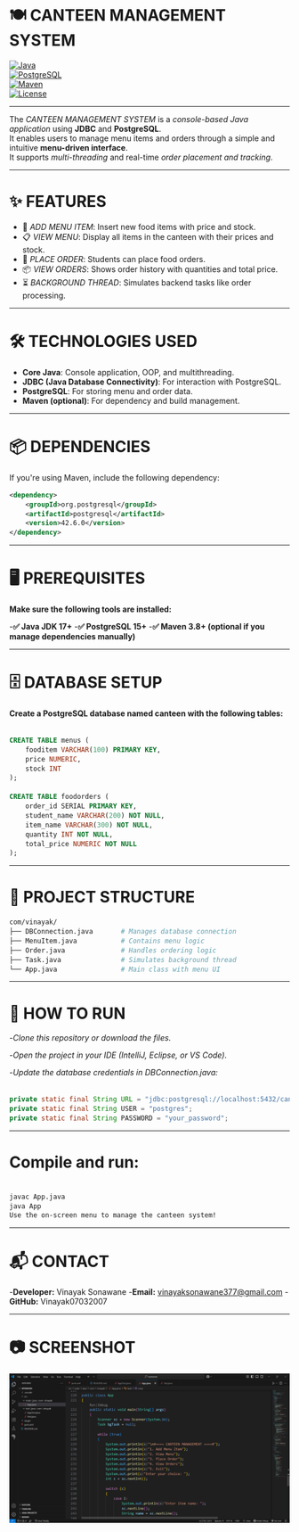 # 🍽️ CANTEEN MANAGEMENT SYSTEM  
[![Java](https://img.shields.io/badge/Java-17-blue?logo=java)](https://www.oracle.com/java/)  
[![PostgreSQL](https://img.shields.io/badge/PostgreSQL-15-blue?logo=postgresql)](https://www.postgresql.org/)  
[![Maven](https://img.shields.io/badge/Maven-3.8.6-orange?logo=apachemaven)](https://maven.apache.org/)  
[![License](https://img.shields.io/badge/License-MIT-green.svg)](LICENSE)

---

The *CANTEEN MANAGEMENT SYSTEM* is a *console-based Java application* using **JDBC** and **PostgreSQL**.  
It enables users to manage menu items and orders through a simple and intuitive **menu-driven interface**.  
It supports *multi-threading* and real-time *order placement and tracking*.

---

# ✨ FEATURES

- 🍜 *ADD MENU ITEM*: Insert new food items with price and stock.
- 📋 *VIEW MENU*: Display all items in the canteen with their prices and stock.
- 🛒 *PLACE ORDER*: Students can place food orders.
- 📦 *VIEW ORDERS*: Shows order history with quantities and total price.
- ⏳ *BACKGROUND THREAD*: Simulates backend tasks like order processing.

---

# 🛠 TECHNOLOGIES USED

- **Core Java**: Console application, OOP, and multithreading.  
- **JDBC (Java Database Connectivity)**: For interaction with PostgreSQL.  
- **PostgreSQL**: For storing menu and order data.  
- **Maven (optional)**: For dependency and build management.

---

# 📦 DEPENDENCIES

If you're using Maven, include the following dependency:

```xml
<dependency>
    <groupId>org.postgresql</groupId>
    <artifactId>postgresql</artifactId>
    <version>42.6.0</version>
</dependency>
```


---


# 🖥 PREREQUISITES

**Make sure the following tools are installed:**

-**✅ Java JDK 17+**
-**✅ PostgreSQL 15+**
-**✅ Maven 3.8+ (optional if you manage dependencies manually)**

---


# 🗄 DATABASE SETUP
**Create a PostgreSQL database named canteen with the following tables:**

```sql

CREATE TABLE menus (
    fooditem VARCHAR(100) PRIMARY KEY,
    price NUMERIC,
    stock INT
);

CREATE TABLE foodorders (
    order_id SERIAL PRIMARY KEY,
    student_name VARCHAR(200) NOT NULL,
    item_name VARCHAR(300) NOT NULL,
    quantity INT NOT NULL,
    total_price NUMERIC NOT NULL
);

```
---

# 📂 PROJECT STRUCTURE

```bash
com/vinayak/
├── DBConnection.java       # Manages database connection
├── MenuItem.java           # Contains menu logic
├── Order.java              # Handles ordering logic
├── Task.java               # Simulates background thread
└── App.java                # Main class with menu UI
```

---

# 🚀 HOW TO RUN
-*Clone this repository or download the files.*

-*Open the project in your IDE (IntelliJ, Eclipse, or VS Code).*

-*Update the database credentials in DBConnection.java:*

```java

private static final String URL = "jdbc:postgresql://localhost:5432/canteen";
private static final String USER = "postgres";
private static final String PASSWORD = "your_password";
```


---

# Compile and run:

```bash

javac App.java
java App
Use the on-screen menu to manage the canteen system!
```
---

# 📬 CONTACT
-**Developer:** Vinayak Sonawane
-**Email:** vinayaksonawane377@gmail.com
-**GitHub:** Vinayak07032007

---

# 📷 SCREENSHOT


![Project](https://github.com/Vinayak07032007/Canteen-management-System/blob/873a0fd35ba45419130b31601701195fda7f89c6/Project.png)

